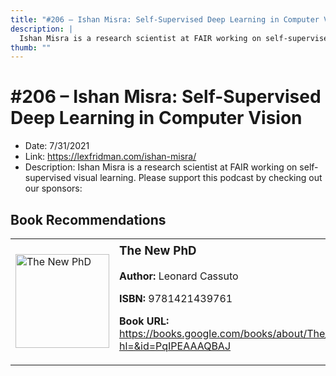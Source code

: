 ```yaml
---
title: "#206 – Ishan Misra: Self-Supervised Deep Learning in Computer Vision"
description: |
  Ishan Misra is a research scientist at FAIR working on self-supervised visual learning. Please support this podcast by checking out our sponsors:"
thumb: ""
---
```


# #206 – Ishan Misra: Self-Supervised Deep Learning in Computer Vision

  - Date: 7/31/2021
  - Link: https://lexfridman.com/ishan-misra/
  - Description: Ishan Misra is a research scientist at FAIR working on self-supervised visual learning. Please support this podcast by checking out our sponsors:

## Book Recommendations

<table style="border: none;"><tr style="border: none;"><td style="border: none;"><img src="https://books.google.com/books/content?id=PqIPEAAAQBAJ&printsec=frontcover&img=1&zoom=1&edge=curl&source=gbs_api" alt="The New PhD" width="150" style="vertical-align: top;"></td><td style="border: none; vertical-align: top;"><h3 style='margin-top: 5'>The New PhD</h3><p><strong>Author:</strong> Leonard Cassuto</p><p><strong>ISBN:</strong> 9781421439761</p><p><strong>Book URL:</strong> <a href="https://books.google.com/books/about/The_New_PhD.html?hl=&id=PqIPEAAAQBAJ">https://books.google.com/books/about/The_New_PhD.html?hl=&id=PqIPEAAAQBAJ</a></p></td></tr></table>
